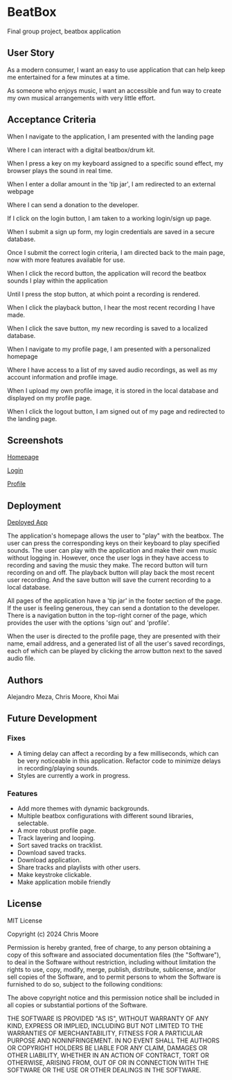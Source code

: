 # BeatBox
Final group project, beatbox application


## User Story

As a modern consumer, I want an easy to use application that can help keep me entertained for a few minutes at a time.

As someone who enjoys music, I want an accessible and fun way to create my own musical arrangements with very little effort.


## Acceptance Criteria

When I navigate to the application, I am presented with the landing page 

Where I can interact with a digital beatbox/drum kit.

When I press a key on my keyboard assigned to a specific sound effect, my browser plays the sound in real time.

When I enter a dollar amount in the 'tip jar', I am redirected to an external webpage

Where I can send a donation to the developer.

If I click on the login button, I am taken to a working login/sign up page.

When I submit a sign up form, my login credentials are saved in a secure database.

Once I submit the correct login criteria, I am directed back to the main page, now with more features available for use.

When I click the record button, the application will record the beatbox sounds I play within the application

Until I press the stop button, at which point a recording is rendered.

When I click the playback button, I hear the most recent recording I have made.

When I click the save button, my new recording is saved to a localized database.

When I navigate to my profile page, I am presented with a personalized homepage

Where I have access to a list of my saved audio recordings, as well as my account information and profile image.

When I upload my own profile image, it is stored in the local database and displayed on my profile page.

When I click the logout button, I am signed out of my page and redirected to the landing page.


## Screenshots

[Homepage](/client/public/assets/main-page.png)

[Login](/client/public/assets/login-page.png)

[Profile](/client/public/assets/profile-page.png)


## Deployment

[Deployed App](https://project-3-aiv6.onrender.com/)

The application's homepage allows the user to "play" with the beatbox. The user can press the corresponding keys on their keyboard to play specified sounds. The user can play with the application and make their own music without logging in. However, once the user logs in they have access to recording and saving the music they make. The record button will turn recording on and off. The playback button will play back the most recent user recording. And the save button will save the current recording to a local database.

All pages of the application have a 'tip jar' in the footer section of the page. If the user is feeling generous, they can send a dontation to the developer. There is a navigation button in the top-right corner of the page, which provides the user with the options 'sign out' and 'profile'.

When the user is directed to the profile page, they are presented with their name, email address, and a generated list of all the user's saved recordings, each of which can be played by clicking the arrow button next to the saved audio file.


## Authors

Alejandro Meza, Chris Moore, Khoi Mai


## Future Development

### Fixes

- A timing delay can affect a recording by a few milliseconds, which can be very noticeable in this application. Refactor code to minimize delays in recording/playing sounds.
- Styles are currently a work in progress.


### Features

- Add more themes with dynamic backgrounds.
- Multiple beatbox configurations with different sound libraries, selectable.
- A more robust profile page.
- Track layering and looping. 
- Sort saved tracks on tracklist.
- Download saved tracks.
- Download application.
- Share tracks and playlists with other users.
- Make keystroke clickable.
- Make application mobile friendly


## License

MIT License

Copyright (c) 2024 Chris Moore

Permission is hereby granted, free of charge, to any person obtaining a copy
of this software and associated documentation files (the "Software"), to deal
in the Software without restriction, including without limitation the rights
to use, copy, modify, merge, publish, distribute, sublicense, and/or sell
copies of the Software, and to permit persons to whom the Software is
furnished to do so, subject to the following conditions:

The above copyright notice and this permission notice shall be included in all
copies or substantial portions of the Software.

THE SOFTWARE IS PROVIDED "AS IS", WITHOUT WARRANTY OF ANY KIND, EXPRESS OR
IMPLIED, INCLUDING BUT NOT LIMITED TO THE WARRANTIES OF MERCHANTABILITY,
FITNESS FOR A PARTICULAR PURPOSE AND NONINFRINGEMENT. IN NO EVENT SHALL THE
AUTHORS OR COPYRIGHT HOLDERS BE LIABLE FOR ANY CLAIM, DAMAGES OR OTHER
LIABILITY, WHETHER IN AN ACTION OF CONTRACT, TORT OR OTHERWISE, ARISING FROM,
OUT OF OR IN CONNECTION WITH THE SOFTWARE OR THE USE OR OTHER DEALINGS IN THE
SOFTWARE.